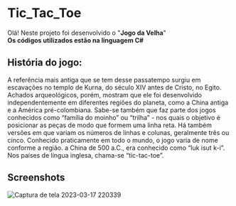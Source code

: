 <h1>Tic_Tac_Toe</h1>   

Olá! Neste projeto foi desenvolvido o "**Jogo da Velha**"   
**Os códigos utilizados estão na linguagem C#**   



## **História do jogo:**  
 A referência mais antiga que se tem desse passatempo surgiu em escavações no templo de Kurna, do século XIV antes de Cristo, no Egito. Achados arqueológicos, porém, mostram que ele foi desenvolvido independentemente em diferentes regiões do planeta, como a China antiga e a América pré-colombiana. Sabe-se também que faz parte dos jogos conhecidos como “família do moinho” ou “trilha” - nos quais o objetivo é posicionar as peças de modo que formem uma linha reta. Há também versões em que variam os números de linhas e colunas, geralmente três ou cinco. Conhecido praticamente em todo o mundo, o jogo varia de nome conforme a região. a China de 500 a.C., era conhecido como “luk isut k-i”. Nos países de língua inglesa, chama-se “tic-tac-toe”.  

## **Screenshots**  
![Captura de tela 2023-03-17 220339](https://user-images.githubusercontent.com/95457629/226741682-c68291d6-fbdd-403d-bd40-4a3fd09e1811.png)




